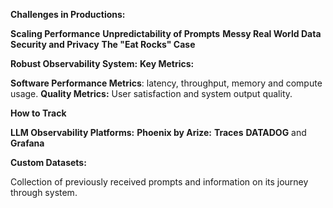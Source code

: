 
**Challenges in Productions:**

**Scaling Performance**
**Unpredictability of Prompts**
**Messy Real World Data**
**Security and Privacy**
**The "Eat Rocks" Case**

**Robust Observability System:**
**Key Metrics:**

**Software Performance Metrics**: latency, throughput, memory and compute usage.
**Quality Metrics:** User satisfaction and system output quality.

**How to Track**

**LLM Observability Platforms:** 
**Phoenix by Arize:**
**Traces**
**DATADOG** and **Grafana**

**Custom Datasets:**

Collection of previously received prompts and information on its journey through system.